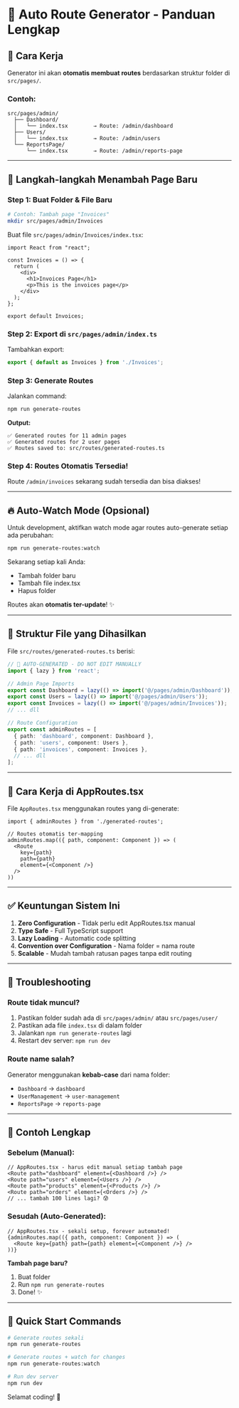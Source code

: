 # 🚀 Auto Route Generator - Panduan Lengkap

## 📖 Cara Kerja

Generator ini akan **otomatis membuat routes** berdasarkan struktur folder di `src/pages/`.

### Contoh:

```
src/pages/admin/
  ├── Dashboard/
  │   └── index.tsx        → Route: /admin/dashboard
  ├── Users/
  │   └── index.tsx        → Route: /admin/users
  └── ReportsPage/
      └── index.tsx        → Route: /admin/reports-page
```

---

## 🎯 Langkah-langkah Menambah Page Baru

### **Step 1: Buat Folder & File Baru**

```bash
# Contoh: Tambah page "Invoices"
mkdir src/pages/admin/Invoices
```

Buat file `src/pages/admin/Invoices/index.tsx`:

```tsx
import React from "react";

const Invoices = () => {
  return (
    <div>
      <h1>Invoices Page</h1>
      <p>This is the invoices page</p>
    </div>
  );
};

export default Invoices;
```

### **Step 2: Export di `src/pages/admin/index.ts`**

Tambahkan export:

```typescript
export { default as Invoices } from './Invoices';
```

### **Step 3: Generate Routes**

Jalankan command:

```bash
npm run generate-routes
```

**Output:**
```
✅ Generated routes for 11 admin pages
✅ Generated routes for 2 user pages
✅ Routes saved to: src/routes/generated-routes.ts
```

### **Step 4: Routes Otomatis Tersedia!**

Route `/admin/invoices` sekarang sudah tersedia dan bisa diakses!

---

## 🔥 Auto-Watch Mode (Opsional)

Untuk development, aktifkan watch mode agar routes auto-generate setiap ada perubahan:

```bash
npm run generate-routes:watch
```

Sekarang setiap kali Anda:
- Tambah folder baru
- Tambah file index.tsx
- Hapus folder

Routes akan **otomatis ter-update**! ✨

---

## 📁 Struktur File yang Dihasilkan

File `src/routes/generated-routes.ts` berisi:

```typescript
// 🤖 AUTO-GENERATED - DO NOT EDIT MANUALLY
import { lazy } from 'react';

// Admin Page Imports
export const Dashboard = lazy(() => import('@/pages/admin/Dashboard'));
export const Users = lazy(() => import('@/pages/admin/Users'));
export const Invoices = lazy(() => import('@/pages/admin/Invoices'));
// ... dll

// Route Configuration
export const adminRoutes = [
  { path: 'dashboard', component: Dashboard },
  { path: 'users', component: Users },
  { path: 'invoices', component: Invoices },
  // ... dll
];
```

---

## 🎨 Cara Kerja di AppRoutes.tsx

File `AppRoutes.tsx` menggunakan routes yang di-generate:

```tsx
import { adminRoutes } from './generated-routes';

// Routes otomatis ter-mapping
adminRoutes.map(({ path, component: Component }) => (
  <Route 
    key={path} 
    path={path} 
    element={<Component />} 
  />
))
```

---

## ✅ Keuntungan Sistem Ini

1. **Zero Configuration** - Tidak perlu edit AppRoutes.tsx manual
2. **Type Safe** - Full TypeScript support
3. **Lazy Loading** - Automatic code splitting
4. **Convention over Configuration** - Nama folder = nama route
5. **Scalable** - Mudah tambah ratusan pages tanpa edit routing

---

## 🔧 Troubleshooting

### Route tidak muncul?

1. Pastikan folder sudah ada di `src/pages/admin/` atau `src/pages/user/`
2. Pastikan ada file `index.tsx` di dalam folder
3. Jalankan `npm run generate-routes` lagi
4. Restart dev server: `npm run dev`

### Route name salah?

Generator menggunakan **kebab-case** dari nama folder:
- `Dashboard` → `dashboard`
- `UserManagement` → `user-management`
- `ReportsPage` → `reports-page`

---

## 📝 Contoh Lengkap

### Sebelum (Manual):

```tsx
// AppRoutes.tsx - harus edit manual setiap tambah page
<Route path="dashboard" element={<Dashboard />} />
<Route path="users" element={<Users />} />
<Route path="products" element={<Products />} />
<Route path="orders" element={<Orders />} />
// ... tambah 100 lines lagi? 😰
```

### Sesudah (Auto-Generated):

```tsx
// AppRoutes.tsx - sekali setup, forever automated!
{adminRoutes.map(({ path, component: Component }) => (
  <Route key={path} path={path} element={<Component />} />
))}
```

**Tambah page baru?** 
1. Buat folder
2. Run `npm run generate-routes`
3. Done! ✨

---

## 🚀 Quick Start Commands

```bash
# Generate routes sekali
npm run generate-routes

# Generate routes + watch for changes
npm run generate-routes:watch

# Run dev server
npm run dev
```

Selamat coding! 🎉
